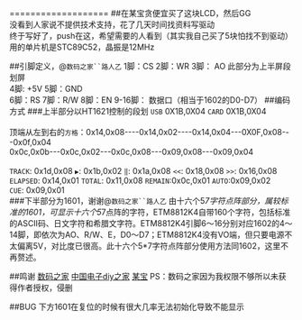 
===================
##在某宝贪便宜买了这块LCD，然后GG
<br>没看到人家说不提供技术支持，花了几天时间找资料写驱动
<br>终于写好了，push在这，希望需要的人看到（其实我自己买了5块怕找不到驱动）<br>用的单片机是STC89C52，晶振是12MHz

##引脚定义，@`数码之家``路人乙`
1脚：CS    2脚：WR  3脚： AO   此部分为上半屏段划屏
<br>4脚: +5V  5脚：GND
<br>6脚：RS  7脚：R/W  8脚：EN  9-16脚： 数据口（相当于1602的D0-D7）
##编码方式
###上半部分以HT1621控制的段划
`USB`  0X1B,0X04   `CARD` 0X1B,0X04  <br>  <br>顶端从左到右的`方格`：0x14,0x08----0x14,0x02----0x14,0x04---0X0F,0x08---0x0f,0x04<br>0x0c,0x0b---0x0c,0x02---0x0c,0x08---0x09,0x08---0x09,0x04
<br><br>`TRACK`: 0x1d,0x08  `▶`: 0x1b,0x02   `‖`: 0x1a,0x08   `<<`: 0x18,0x08  `>>`: 0x16,0x08<br>`ELAPSED`: 0x14,0x01   `TOTAL`: 0x11,0x08   `REMAIN`:0x0c,0x01   `AUTO`:0x09,0x02<br>`CUE`: 0x09,0x01   
###下半部分为1601，谢谢@`数码之家``路人乙`
由十六个5*7字符点阵部分，属较标准的1601，可显示十六个5*7点阵的字符，ETM8812K4自带160个字符，包括标准的ASCⅡ码、日文字符和希腊文字符。ETM8812K4引脚6～16分别对应1602的4～14脚，即依次为AO、R/W、E，D0～D7；ETM8812K4没有VO端，但只要电源不太偏离5V，对比度已很高。此十六个5*7字符点阵部分使用方法同1602，这里不再赘述。

##鸣谢
[数码之家](http://bbs.mydigit.cn/read.php?tid=1423130"路人乙)
[中国电子diy之家](http://www.ndiy.cn/thread-30754-1-1.html"宅男公子")
[某宝](https://item.taobao.com/item.htm?spm=a1z09.2.0.0.zWdSkD&id=17760386568&_u=p2f9tros8e02)
PS：数码之家因为我权限不够所以未获得作者授权，侵删

##BUG
下方1601在复位的时候有很大几率无法初始化导致不能显示
